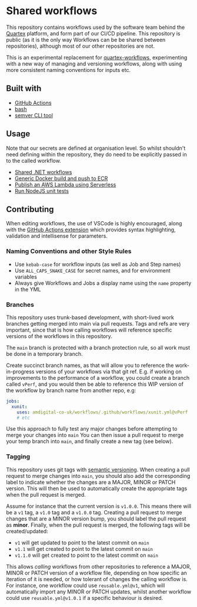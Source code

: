# Shared workflows

This repository contains workflows used by the software team behind the [Quartex](https://www.quartexcollections.com/) platform, and form part of our CI/CD pipeline. This repository is public (as it is the only way Workflows can be be shared between repositories), although most of our other repositories are not.

This is an experimental replacement for [quartex-workflows](https://github.com/amdigital-co-uk/quartex-workflows), experimenting with a new way of managing and versioning workflows, along with using more consistent naming conventions for inputs etc.

## Built with

- [GitHub Actions](https://docs.github.com/en/actions)
- [bash](https://www.gnu.org/software/bash/)
- [semver CLI tool](https://github.com/fsaintjacques/semver-tool#installation)

## Usage

Note that our secrets are defined at organisation level. So whilst shouldn't need defining within the repository, they do need to be explicitly passed in to the called workflow.

- [Shared .NET workflows](./DOTNET.md)
- [Generic Docker build and push to ECR](./OTHER.md#build-a-docker-application-and-push-to-ecr)
- [Publish an AWS Lambda using Serverless](./OTHER.md#deploy-a-nodejs-lambda-function-using-docker--serverless)
- [Run NodeJS unit tests](./OTHER.md#run-unit-tests-for-a-nodejs-application)

## Contributing

When editing workflows, the use of VSCode is highly encouraged, along with the [GitHub Actions extension](https://marketplace.visualstudio.com/items?itemName=cschleiden.vscode-github-actions) which provides syntax highlighting, validation and intellisense for parameters.

### Naming Conventions and other Style Rules

- Use `kebab-case` for workflow inputs (as well as Job and Step names)
- Use `ALL_CAPS_SNAKE_CASE` for secret names, and for environment variables
- Always give Workflows and Jobs a display name using the `name` property in the YML

### Branches

This repository uses trunk-based development, with short-lived work branches getting merged into main via pull requests. Tags and refs are very important, since that is how calling workflows will reference specific versions of the workflows in this repository.

The `main` branch is protected with a branch protection rule, so all work must be done in a temporary branch.

Create succinct branch names, as that will allow you to reference the work-in-progress versions of your workflows via that git ref. E.g. if working on improvements to the performance of a workflow, you could create a branch called `vPerf`, and you would then be able to reference this WIP version of the workflow by branch name from another repo, e.g:

```yml
jobs:
  xunit:
    uses: amdigital-co-uk/workflows/.github/workflows/xunit.yml@vPerf
    # etc
```

Use this approach to fully test any major changes before attempting to merge your changes into `main` You can then issue a pull request to merge your temp branch into `main`, and finally create a new tag (see below).

### Tagging

This repository uses git tags with [semantic versioning](https://semver.org/). When creating a pull request to merge changes into `main`, you should also add the corresponding label to indicate whether the changes are a MAJOR, MINOR or PATCH version. This will then be used to automatically create the appropriate tags when the pull request is merged.

Assume for instance that the current version is `v1.0.0`. This means there will be a `v1` tag, a `v1.0` tag and a `v1.0.0` tag. Creating a pull request to merge changes that are a MINOR version bump, you should label the pull request as **minor**. Finally, when the pull request is merged, the following tags will be created/updated:

- `v1` will get updated to point to the latest commit on `main`
- `v1.1` will get created to point to the latest commit on `main`
- `v1.1.0` will get created to point to the latest commit on `main`

This allows *calling* workflows from other repositories to reference a MAJOR, MINOR or PATCH version of a workflow file, depending on how specific an iteration of it is needed, or how tolerant of changes the calling workflow is. For instance, one workflow could use `reusable.yml@v1`, which will automatically import any MINOR or PATCH updates, whilst another workflow could use `reusable.yml@v1.0.1` if a specific behaviour is desired.
